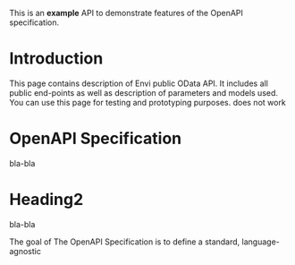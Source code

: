 This is an **example** API to demonstrate features of the OpenAPI specification.


# Introduction

This page contains description of Envi public OData API. It includes all public end-points as well as description of parameters and models used. You can use this page
for testing and prototyping purposes. does not work


# OpenAPI Specification
bla-bla

# Heading2
bla-bla

The goal of The OpenAPI Specification is to define a standard,
language-agnostic 
